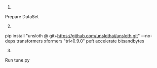 1. 
Prepare DataSet

2. 
  pip install "unsloth @ git+https://github.com/unslothai/unsloth.git" --no-deps transformers xformers "trl<0.9.0" peft accelerate bitsandbytes

3. 
Run tune.py